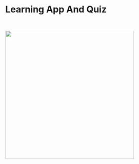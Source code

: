 # Learning App And Quiz
<br />

<p align="row">
<img src= "https://image-upload-example-1999.s3.ap-northeast-1.amazonaws.com/Screenshot+2023-04-02+at+10.44.12+PM.png" width="400" >

</p>
